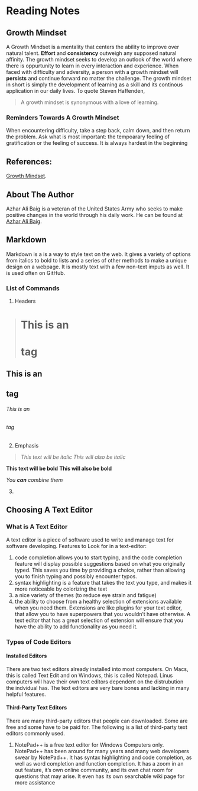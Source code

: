 # Reading Notes
## Growth Mindset
A Growth Mindset is a mentality that centers the ability to improve over natural talent. **Effort** and **consistency** outweigh any supposed natural affinity. The growth mindset seeks to develop an outlook of the world where there is oppurtunity to learn in every interaction and experience. When faced with difficulty and adversity, a person with a growth mindset will **persists** and continue forward no matter the challenge. The growth mindset in short is simply the development of learning as a skill and its continous application in our daily lives. To quote Steven Haffenden,
>A growth mindset is synonymous with a love of learning.


### Reminders Towards A Growth Mindset
When encountering difficulty, take a step back, calm down, and then return the problem.
Ask what is most important: the tempoarary feeling of gratification or the feeling of success.
It is always hardest in the beginning


## References:
[Growth Mindset](https://www.atlassian.com/blog/inside-atlassian/growth-mindset). 
## About The Author
Azhar Ali Baig is a veteran of the United States Army who seeks to make positive changes in the world through his daily work. He can be found at [Azhar Ali Baig](https://github.com/Azhar-B). 


## Markdown

Markdown is a is a way to style text on the web. It gives a variety of options from italics to bold to lists and a series of other methods to make a unique design on a webpage. It is mostly text with a few non-text imputs as well. It is used often on GitHub.

### List of Commands
1. Headers
> # This is an <h1> tag
 ## This is an <h2> tag
 ###### This is an <h6> tag
  
2. Emphasis
> *This text will be italic*
_This will also be italic_

**This text will be bold**
__This will also be bold__

_You **can** combine them_

3. 

## Choosing A Text Editor

### What is A Text Editor

A text editor is a piece of software used to write and manage text for software developing.
Features to Look for in a text-editor:
1. code completion allows you to start typing, and the code completion feature will display possible suggestions based on what you originally typed. This saves you time by providing a choice, rather than allowing you to finish typing and possibly encounter typos.
2. syntax highlighting is a feature that takes the text you type, and makes it more noticeable by colorizing the text
3. a nice variety of themes (to reduce eye strain and fatigue) 
4. the ability to choose from a healthy selection of extensions available when you need them. Extensions are like plugins for your text editor, that allow you to have superpowers that you wouldn’t have otherwise. A text editor that has a great selection of extension will ensure that you have the ability to add functionality as you need it.

### Types of Code Editors
#### Installed Editors
There are two text editors already installed into most computers. On Macs, this is called Text Edit and on Windows, this is called Notepad. Linus computers will have their own text editors dependent on the distrubution the indvidual has. The text editors are very bare bones and lacking in many helpful features. 
#### Third-Party Text Editors
There are many third-party editors that people can downloaded. Some are free and some have to be paid for. The following is a list of third-party text editors commonly used.
1. NotePad++ is a free text editor for Windows Computers only. NotePad++ has been around for many years and many web developers swear by NotePad++. It has syntax highlighting and code completion, as well as word completion and function completion. It has a zoom in an out feature, it’s own online community, and its own chat room for questions that may arise. It even has its own searchable wiki page for more assistance
